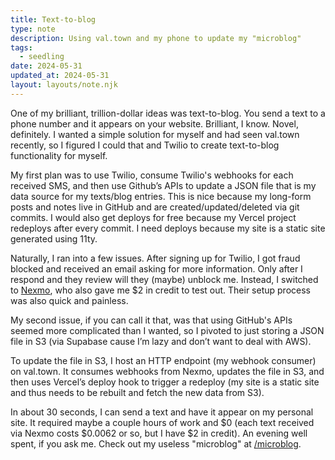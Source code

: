 ```yaml
---
title: Text-to-blog
type: note
description: Using val.town and my phone to update my "microblog"
tags:
  - seedling
date: 2024-05-31
updated_at: 2024-05-31
layout: layouts/note.njk
---
```


One of my brilliant, trillion-dollar ideas was text-to-blog. You send a text to a phone number and it appears on your website. Brilliant, I know. Novel, definitely. I wanted a simple solution for myself and had seen val.town recently, so I figured I could that and Twilio to create text-to-blog functionality for myself.

My first plan was to use Twilio, consume Twilio's webhooks for each received SMS, and then use Github’s APIs to update a JSON file that is my data source for my texts/blog entries. This is nice because my long-form posts and notes live in GitHub and are created/updated/deleted via git commits. I would also get deploys for free because my Vercel project redeploys after every commit. I need deploys because my site is a static site generated using 11ty.

Naturally, I ran into a few issues. After signing up for Twilio, I got fraud blocked and received an email asking for more information. Only after I respond and they review will they (maybe) unblock me. Instead, I switched to [Nexmo](https://www.vonage.com/communications-apis/), who also gave me $2 in credit to test out. Their setup process was also quick and painless. 

My second issue, if you can call it that, was that using GitHub's APIs seemed more complicated than I wanted, so I pivoted to just storing a JSON file in S3 (via Supabase cause I’m lazy and don’t want to deal with AWS). 

To update the file in S3, I host an HTTP endpoint (my webhook consumer) on val.town. It consumes webhooks from Nexmo, updates the file in S3, and then uses Vercel’s deploy hook to trigger a redeploy (my site is a static site and thus needs to be rebuilt and fetch the new data from S3).

In about 30 seconds, I can send a text and have it appear on my personal site. It required maybe a couple hours of work and $0 (each text received via Nexmo costs $0.0062 or so, but I have $2 in credit). An evening well spent, if you ask me. Check out my useless "microblog" at [/microblog](https://www.jordankatzen.com/microblog).

